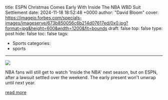 title: ESPN Christmas Comes Early With Inside The NBA WBD Suit Settlement
date: 2024-11-18 18:52:48 +0000
author: "David Bloom"
cover: https://imageio.forbes.com/specials-images/imageserve/673b850056c6b214d07617ed/0x0.jpg?format=jpg&height=600&width=1200&fit=bounds
draft: false
top: false
type: post
hide: false
toc: false
tags:
  - Sports
categories:
  - sports
---

![](https://imageio.forbes.com/specials-images/imageserve/673b850056c6b214d07617ed/0x0.jpg?format=jpg&height=600&width=1200&fit=bounds)

NBA fans will still get to watch 'Inside the NBA' next season, but on ESPN, after a lawsuit settled over the weekend. The early present won't unwrap until next year.

[read more](https://www.forbes.com/sites/dbloom/2024/11/18/espn-christmas-comes-early-with-inside-the-nba-wbd-suit-settlement/)
